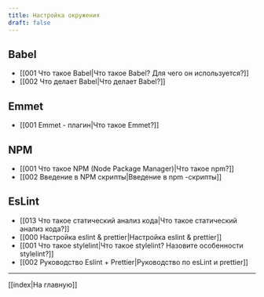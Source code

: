 ```yaml
---
title: Настройка окружения
draft: false
---
```



## Babel

* [[001 Что такое Babel|Что такое Babel? Для чего он используется?]]
* [[002 Что делает Babel|Что делает Babel?]]

## Emmet

* [[001 Emmet - плагин|Что такое Emmet?]]

## NPM

* [[001 Что такое NPM (Node Package Manager)|Что такое npm?]]
* [[002 Введение в NPM скрипты|Введение в npm -скрипты]]

## EsLint

* [[013 Что такое статический анализ кода|Что такое статический анализ кода?]]
* [[000 Настройка eslint & prettier|Настройка eslint & prettier]]
* [[001 Что такое stylelint|Что такое stylelint? Назовите особенности stylelint?]]
* [[002 Руководство Eslint + Prettier|Руководство по esLint и prettier]]

___

[[index|На главную]]
